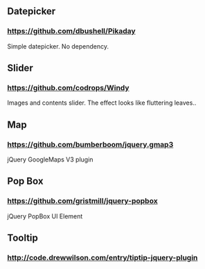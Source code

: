 ## Datepicker

### https://github.com/dbushell/Pikaday

Simple datepicker. No dependency.

## Slider

### https://github.com/codrops/Windy

Images and contents slider. The effect looks like fluttering leaves.. 

## Map

### https://github.com/bumberboom/jquery.gmap3

jQuery GoogleMaps V3 plugin

## Pop Box

### https://github.com/gristmill/jquery-popbox

jQuery PopBox UI Element

## Tooltip

### http://code.drewwilson.com/entry/tiptip-jquery-plugin